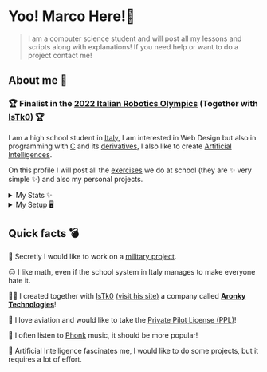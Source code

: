 # Yoo! Marco Here!👋</a>&nbsp;&nbsp;&nbsp;&nbsp;

> I am a computer science student and will post all my lessons and scripts along with explanations!
> If you need help or want to do a project contact me!

## About me 🧐 

### 🏆 Finalist in the [2022 Italian Robotics Olympics](https://www.olimpiadirobotica.it) (Together with [IsTk0](https://github.com/IsTk0)) 🏆
I am a high school student in [Italy](https://en.wikipedia.org/wiki/Italy), I am interested in Web Design but also in programming with [C](https://en.wikipedia.org/wiki/C_(programming_language)) and its [derivatives](https://en.wikipedia.org/wiki/List_of_C-family_programming_languages), I also like to create [Artificial Intelligences](https://en.wikipedia.org/wiki/Artificial_intelligence).

On this profile I will post all the [exercises](https://github.com/AronkyDev/School) we do at school (they are ✨ very simple ✨) and also my personal projects.

<details>
<summary> 
My Stats ✨
</summary>
<br>
<a href="http://www.github.com/AronkyDev"><img src="https://activity-graph.herokuapp.com/graph?username=AronkyDev&bg_color=1c1917&color=ffffff&line=0891b2&point=ffffff&area_color=1c1917&area=true&hide_border=true&custom_title=GitHub%20Commits%20Graph" alt="GitHub Commits Graph" /></a>
<a href="http://www.github.com/AronkyDev"><img src="https://github-readme-stats.vercel.app/api?username=AronkyDev&show_icons=true&hide=&count_private=true&title_color=0891b2&text_color=ffffff&icon_color=0891b2&bg_color=1c1917&hide_border=true&show_icons=true" alt="AronkyDev's GitHub stats" /></a>
<a href="http://www.github.com/AronkyDev"><img src="https://github-readme-streak-stats.herokuapp.com/?user=AronkyDev&stroke=ffffff&background=1c1917&ring=0891b2&fire=0891b2&currStreakNum=ffffff&currStreakLabel=0891b2&sideNums=ffffff&sideLabels=ffffff&dates=ffffff&hide_border=true" /></a>
</details>

<details>
<summary> 
My Setup 🖥️
</summary>
<br>

My Laptop: [MSI Notebook GE66](https://www.amazon.com/MSI-GE66-Raider-Gaming-Laptop/dp/B08Z7R21ZN/ref=sr_1_1?crid=1FZO63IIYLLTU&keywords=GE66+raider+2070&qid=1644713906&sprefix=ge66+raider+2070%2Caps%2C155&sr=8-1)

CPU: [Ryzen 7 3800X](https://www.amazon.com/AMD-Ryzen-3800X-16-Thread-Processor/dp/B07SXMZLPJ/ref=sr_1_1?crid=7OW9CNFG1FK&keywords=Ryzen%2B7%2B3800X&qid=1644713648&sprefix=ryzen%2B7%2B3800%2Caps%2C193&sr=8-1&th=1)

MOBO: [Asus TUF X570 Plus](https://www.amazon.com/ASUS-TUF-X570-Plus-Motherboard-Lighting/dp/B07SXF8GY3/ref=sr_1_1?crid=3OUAWV5M1RGPI&keywords=Asus+TUF+X570+Plus&qid=1644713711&sprefix=asus+tuf+x570+plus%2Caps%2C183&sr=8-1)

VGA: ~~RTX 3080~~ (When will I find it?)

RAM: [DDR4 32GB 3600MHz](https://www.amazon.com/Corsair-Vengeance-PC4-28800-Desktop-Memory/dp/B07ZPLM1R1/ref=sr_1_3?crid=B6JR5012P7WY&keywords=DDR4+32GB+3600MHz&qid=1644713741&sprefix=%2Caps%2C159&sr=8-3)

PSU: [ASUS ROG THOR 850 W](https://www.amazon.com/Certified-Fully-Modular-Power-Supply-LiveDash/dp/B07JZLGPCB/ref=sr_1_1?crid=24BZAUVEXMGH9&keywords=asus+rog+thor+850w&qid=1644713769&sprefix=asus+rog+thor+850+w%2Caps%2C174&sr=8-1)

SSD: [M2 1TB](https://www.amazon.com/SAMSUNG-MZ-V8V1T0B-AM-980-SSD/dp/B08V83JZH4/ref=sr_1_3?crid=2LT1Z6ZXYXO2V&keywords=M2%2B1TB&qid=1644713795&sprefix=m2%2B1tb%2Caps%2C168&sr=8-3&th=1)

COOLER: [NZXT KRAKEN X53](https://www.amazon.com/NZXT-Kraken-X53-240mm-RL-KRX53-01/dp/B082DYR131/ref=sr_1_2?crid=VOSDT2Y56F3E&keywords=NZXT+KRAKEN+X53&qid=1644713819&sprefix=nzxt+kraken+x53%2Caps%2C170&sr=8-2)

CASE: [LIAN LI LANCOOL](https://www.amazon.com/Lian-Li-LAN2MRX-LANCOOL-Black/dp/B08CSQPBFJ/ref=sr_1_1?crid=GKRDTCY1PBCM&keywords=LIAN%2BLI%2BLANCOOL&qid=1644713868&sprefix=%2Caps%2C160&sr=8-1&th=1)
 
</details>

## Quick facts 💣

🔫 Secretly I would like to work on a [military project](https://it.wikipedia.org/wiki/AgustaWestland_AW129).

😑 I like math, even if the school system in Italy manages to make everyone hate it.

👯‍♂️ I created together with [IsTk0](https://github.com/istk0) [(visit his site)](https://istk0.github.io/) a company called **[Aronky Technologies](https://github.com/AronkyTechnologies)**!

🛫 I love aviation and would like to take the [Private Pilot License (PPL)](https://atpflightschool.com/become-a-pilot/flight-training/private-pilot-license.html)!

🚗 I often listen to [Phonk](https://open.spotify.com/playlist/37i9dQZF1DWWY64wDtewQt) music, it should be more popular!

🤖 Artificial Intelligence fascinates me, I would like to do some projects, but it requires a lot of effort.
